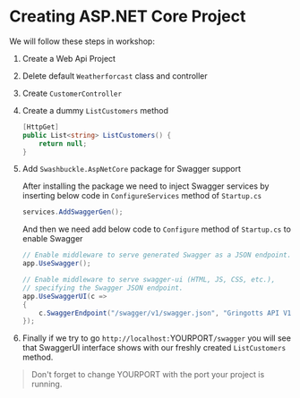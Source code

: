 # Creating ASP.NET Core Project

We will follow these steps in workshop:

1. Create a Web Api Project
2. Delete default `Weatherforcast` class and controller
3. Create `CustomerController`
4. Create a dummy `ListCustomers` method

    ```csharp
    [HttpGet]
    public List<string> ListCustomers() {
        return null;
    }
    ```

5. Add `Swashbuckle.AspNetCore` package for Swagger support 

    After installing the package we need to inject Swagger services by inserting below code in `ConfigureServices` method of `Startup.cs`
    ```csharp
    services.AddSwaggerGen();
    ```

    And then we need add below code to `Configure` method of `Startup.cs` to enable Swagger

    ```csharp
    // Enable middleware to serve generated Swagger as a JSON endpoint.
    app.UseSwagger();

    // Enable middleware to serve swagger-ui (HTML, JS, CSS, etc.),
    // specifying the Swagger JSON endpoint.
    app.UseSwaggerUI(c =>
    {
        c.SwaggerEndpoint("/swagger/v1/swagger.json", "Gringotts API V1");
    });
    ```

6. Finally if we try to go `http://localhost:`YOURPORT`/swagger` you will see that SwaggerUI interface shows with our freshly created `ListCustomers` method.

> Don't forget to change YOURPORT with the port your project is running.